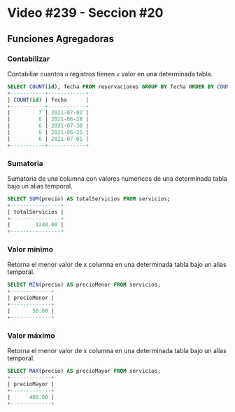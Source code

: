# Video #239 - Seccion #20

## Funciones Agregadoras

### Contabilizar

Contabiliar cuantos `n` registros tienen `x` valor en una determinada tabla.

```sql
SELECT COUNT(id), fecha FROM reservaciones GROUP BY fecha ORDER BY COUNT(id) DESC;
+-----------+------------+
| COUNT(id) | fecha      |
+-----------+------------+
|         7 | 2021-07-02 |
|         6 | 2021-06-28 |
|         6 | 2021-07-30 |
|         6 | 2021-06-25 |
|         6 | 2021-07-01 |
+-----------+------------+
```

### Sumatoria

Sumatoria de una columna con valores numericos de una determinada tabla bajo un alias temporal.

```sql
SELECT SUM(precio) AS totalServicios FROM servicios;
+----------------+
| totalServicios |
+----------------+
|        1240.00 |
+----------------+
```

### Valor minimo

Retorna el menor valor de x columna en una determinada tabla bajo un alias temporal.

```sql
SELECT MIN(precio) AS precioMenor FROM servicios;
+-------------+
| precioMenor |
+-------------+
|       50.00 |
+-------------+
```

### Valor máximo

Retorna el menor valor de x columna en una determinada tabla bajo un alias temporal.

```sql
SELECT MAX(precio) AS precioMayor FROM servicios;
+-------------+
| precioMayor |
+-------------+
|      400.00 |
+-------------+
```
